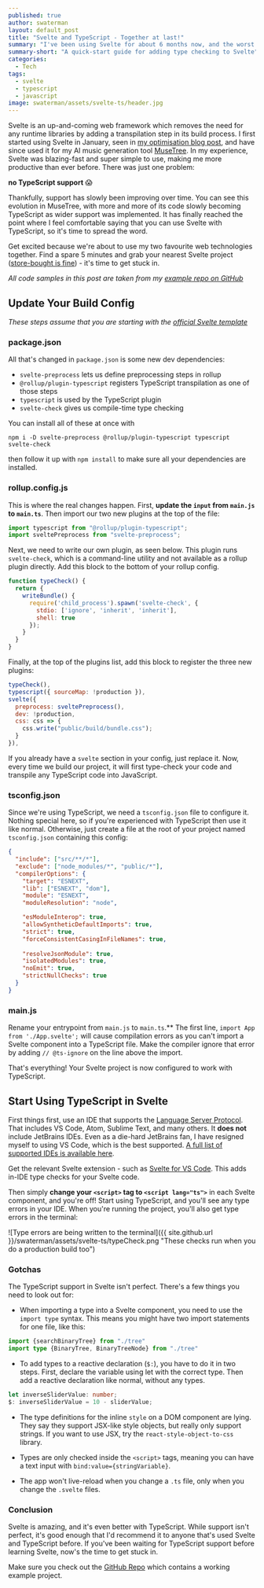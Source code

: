 ```yaml
---
published: true
author: swaterman
layout: default_post
title: "Svelte and TypeScript - Together at last!"
summary: "I've been using Svelte for about 6 months now, and the worst bit has always been the lack of TypeScript support - but it's finally here! This post shows you how to get started using my two favourite web technologies together."
summary-short: "A quick-start guide for adding type checking to Svelte"
categories:
  - Tech
tags:
  - svelte
  - typescript
  - javascript
image: swaterman/assets/svelte-ts/header.jpg
---
```


Svelte is an up-and-coming web framework which removes the need for any runtime libraries by adding a transpilation step in its build process.
I first started using Svelte in January, seen in [my optimisation blog post](https://blog.scottlogic.com/2020/02/17/minesweeper-optimisation.html), and have since used it for my AI music generation tool [MuseTree](https://www.stevenwaterman.uk/musetree/).
In my experience, Svelte was blazing-fast and super simple to use, making me more productive than ever before.
There was just one problem:

**no TypeScript support** 😱

Thankfully, support has slowly been improving over time.
You can see this evolution in MuseTree, with more and more of its code slowly becoming TypeScript as wider support was implemented.
It has finally reached the point where I feel comfortable saying that you can use Svelte with TypeScript, so it's time to spread the word.

Get excited because we're about to use my two favourite web technologies together.
Find a spare 5 minutes and grab your nearest Svelte project ([store-bought is fine](https://github.com/sveltejs/template)) - it's time to get stuck in.

*All code samples in this post are taken from my [example repo on GitHub](https://github.com/stevenwaterman/svelte-ts)*

## Update Your Build Config

*These steps assume that you are starting with the [official Svelte template](https://github.com/sveltejs/template)*

### package.json

All that's changed in `package.json` is some new dev dependencies:

* `svelte-preprocess` lets us define preprocessing steps in rollup
* `@rollup/plugin-typescript` registers TypeScript transpilation as one of those steps
* `typescript` is used by the TypeScript plugin
* `svelte-check` gives us compile-time type checking

You can install all of these at once with

~~~
npm i -D svelte-preprocess @rollup/plugin-typescript typescript svelte-check
~~~

then follow it up with `npm install` to make sure all your dependencies are installed.

### rollup.config.js

This is where the real changes happen.
First, **update the `input` from `main.js` to `main.ts`**.
Then import our two new plugins at the top of the file:

~~~js
import typescript from "@rollup/plugin-typescript";
import sveltePreprocess from "svelte-preprocess";
~~~

Next, we need to write our own plugin, as seen below.
This plugin runs `svelte-check`, which is a command-line utility and not available as a rollup plugin directly.
Add this block to the bottom of your rollup config.

~~~js
function typeCheck() {
  return {
    writeBundle() {
      require('child_process').spawn('svelte-check', {
        stdio: ['ignore', 'inherit', 'inherit'],
        shell: true
      });
    }
  }
}
~~~

Finally, at the top of the plugins list, add this block to register the three new plugins:

~~~js
typeCheck(),
typescript({ sourceMap: !production }),
svelte({
  preprocess: sveltePreprocess(),
  dev: !production,
  css: css => {
    css.write("public/build/bundle.css");
  }
}),
~~~

If you already have a `svelte` section in your config, just replace it.
Now, every time we build our project, it will first type-check your code and transpile any TypeScript code into JavaScript.

### tsconfig.json

Since we're using TypeScript, we need a `tsconfig.json` file to configure it.
Nothing special here, so if you're experienced with TypeScript then use it like normal.
Otherwise, just create a file at the root of your project named `tsconfig.json` containing this config:

~~~json
{
  "include": ["src/**/*"],
  "exclude": ["node_modules/*", "public/*"],
  "compilerOptions": {
    "target": "ESNEXT",
    "lib": ["ESNEXT", "dom"],
    "module": "ESNEXT",
    "moduleResolution": "node",

    "esModuleInterop": true,
    "allowSyntheticDefaultImports": true,
    "strict": true,
    "forceConsistentCasingInFileNames": true,
    
    "resolveJsonModule": true,
    "isolatedModules": true,
    "noEmit": true,
    "strictNullChecks": true
  }
}
~~~

### main.js

Rename your entrypoint from `main.js` to `main.ts`.**
The first line, `import App from './App.svelte';` will cause compilation errors as you can't import a Svelte component into a TypeScript file.
Make the compiler ignore that error by adding `// @ts-ignore` on the line above the import.

That's everything!
Your Svelte project is now configured to work with TypeScript.

## Start Using TypeScript in Svelte

First things first, use an IDE that supports the [Language Server Protocol](https://microsoft.github.io/language-server-protocol/).
That includes VS Code, Atom, Sublime Text, and many others.
It **does not** include JetBrains IDEs.
Even as a die-hard JetBrains fan, I have resigned myself to using VS Code, which is the best supported.
[A full list of supported IDEs is available here](https://microsoft.github.io/language-server-protocol/implementors/tools/).

Get the relevant Svelte extension - such as [Svelte for VS Code](https://marketplace.visualstudio.com/items?itemName=svelte.svelte-vscode).
This adds in-IDE type checks for your Svelte code.

Then simply **change your `<script>` tag to `<script lang="ts">`** in each Svelte component, and you're off!
Start using TypeScript, and you'll see any type errors in your IDE.
When you're running the project, you'll also get type errors in the terminal:

![Type errors are being written to the terminal]({{ site.github.url }}/swaterman/assets/svelte-ts/typeCheck.png "These checks run when you do a production build too")

### Gotchas

The TypeScript support in Svelte isn't perfect.
There's a few things you need to look out for:

* When importing a type into a Svelte component, you need to use the `import type` syntax.
This means you might have two import statements for one file, like this:

~~~ts
import {searchBinaryTree} from "./tree"
import type {BinaryTree, BinaryTreeNode} from "./tree"
~~~

* To add types to a reactive declaration (`$:`), you have to do it in two steps.
First, declare the variable using let with the correct type.
Then add a reactive declaration like normal, without any types.

~~~ts
let inverseSliderValue: number;
$: inverseSliderValue = 10 - sliderValue;
~~~

* The type definitions for the inline `style` on a DOM component are lying.
They say they support JSX-like style objects, but really only support strings.
If you want to use JSX, try the `react-style-object-to-css` library.

* Types are only checked inside the `<script>` tags, meaning you can have a text input with `bind:value={stringVariable}`.

* The app won't live-reload when you change a `.ts` file, only when you change the `.svelte` files.

### Conclusion

Svelte is amazing, and it's even better with TypeScript.
While support isn't perfect, it's good enough that I'd recommend it to anyone that's used Svelte and TypeScript before.
If you've been waiting for TypeScript support before learning Svelte, now's the time to get stuck in.

Make sure you check out the [GitHub Repo](https://github.com/stevenwaterman/svelte-ts) which contains a working example project.
